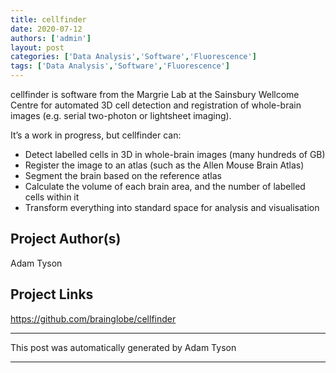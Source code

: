 ```yaml
---
title: cellfinder
date: 2020-07-12
authors: ['admin']
layout: post
categories: ['Data Analysis','Software','Fluorescence']
tags: ['Data Analysis','Software','Fluorescence']
---
```

cellfinder is software from the Margrie Lab at the Sainsbury Wellcome Centre for automated 3D cell detection and registration of whole-brain images (e.g. serial two-photon or lightsheet imaging).

It’s a work in progress, but cellfinder can:

   - Detect labelled cells in 3D in whole-brain images (many hundreds of GB)
   - Register the image to an atlas (such as the Allen Mouse Brain Atlas)
   - Segment the brain based on the reference atlas
   - Calculate the volume of each brain area, and the number of labelled cells within it
   - Transform everything into standard space for analysis and visualisation
## Project Author(s)
Adam Tyson
## Project Links
https://github.com/brainglobe/cellfinder
***
This post was automatically generated by
Adam Tyson
***
